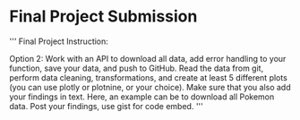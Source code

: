 # Final Project Submission

'''
Final Project Instruction:

Option 2: Work with an API to download all data, add error handling to your function, save your data, and push to GitHub. 
Read the data from git, perform data cleaning, transformations, and create at least 5 different plots (you can use plotly or plotnine, or your choice). 
Make sure that you also add your findings in text. 
Here, an example can be to download all Pokemon data. Post your findings, use gist for code embed.
'''
